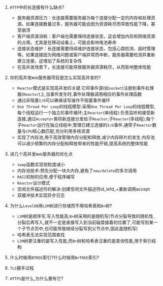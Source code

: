 1. `HTTP`中的长连接有什么缺点?
    * 服务器资源压力：长连接需要服务器为每个连接分配一定的内存和处理资源。如果连接数量过多，服务器可能会因为资源耗尽而导致性能下降，甚至崩溃
    * 客户端资源消耗：客户端也需要保持连接状态，这会增加内存和网络资源的占用，尤其是在移动设备上，可能会影响电池寿命
    * 连接状态维护：长连接需要持续维护连接状态，包括心跳检测、超时管理等。如果连接因为网络问题或客户端异常而中断，服务器需要检测并重新建立连接，这增加了系统的复杂性
    * 在高并发场景下，长连接可能导致服务器资源耗尽，从而影响整体性能
2. 你的高并发`Web`服务器项目是怎么实现高并发的?
   * `Reactor`模式是实现高并发的关键.它将事件源(如`socket`)注册到事件处理器(`Reactor`)上,当事件发生时,事件处理器调用相应的事件处理函数
   * 通过非阻塞`I/O`可以确保读写操作不阻塞事件循环
   * `One Thread Per Loop`的线程模型:采用`One Thread Per Loop`的线程模型,每个线程运行一个独立的事件循环;主`Reactor`(单线程):负责监听和接受新连接,通过`Acceptor`类将新连接分发给子`Reactor`;子`Reactor`(多线程);每个子`Reactor`运行在独立线程中,管理已建立连接的`I/O`事件.通常子`Reactor`数量与`CPU`核心数匹配,充分利用多核资源
   * 实现了内存池,用于高效管理内存分配和释放,减少内存碎片的发生.内存池可以减少频繁的内存分配和释放带来的性能开销,提高系统的整体性能
3. 讲几个高并发`Web`服务器的优化点
   * `swap`函数实现锁粒度减小
   * 内存池技术:预先分配一块大内存,避免了`new/delete`的多次调用
   * `RAII`机制的应用,便于程序编写
   * `Reactor`设计模式
   * 空闲文件描述符的解决:创建空闲文件描述符id_lefd_+重新调用accept
   * 双缓冲技术实现异步日志
4. 为什么`LevelDB`用`LSM`树进行存储而不用哈希表和`B+`树?
   * `LSM`树是顺序写,写入性能高;`B+`树采用的是随机写(节点分裂导致的随机性,分裂后再写入,就不一定是直接写入到当前磁盘接着的位置了,可能写到某一个子节点页中,也可能导致继续分裂写到父节点中,因此是随机写)
   * 哈希表无法实现范围查找
   * `LSM`树更注重的是写入性能,而`B+`树和哈希表注重的是查询性能,用于索引结构
5. 什么时候用`BTREE`索引?什么时候用`B+TREE`索引?

6. `TLS`握手过程

7. `HTTPS`是什么,为什么要有它?